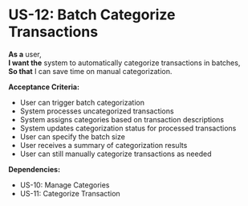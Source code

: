 # US-12: Batch Categorize Transactions

**As a** user,  
**I want the** system to automatically categorize transactions in batches,  
**So that** I can save time on manual categorization.

**Acceptance Criteria:**

- User can trigger batch categorization
- System processes uncategorized transactions
- System assigns categories based on transaction descriptions
- System updates categorization status for processed transactions
- User can specify the batch size
- User receives a summary of categorization results
- User can still manually categorize transactions as needed

**Dependencies:**

- US-10: Manage Categories
- US-11: Categorize Transaction 